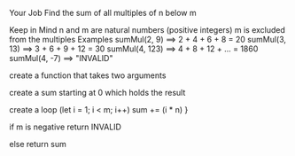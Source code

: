 Your Job
Find the sum of all multiples of n below m

Keep in Mind
n and m are natural numbers (positive integers)
m is excluded from the multiples
Examples
sumMul(2, 9)   ==> 2 + 4 + 6 + 8 = 20
sumMul(3, 13)  ==> 3 + 6 + 9 + 12 = 30
sumMul(4, 123) ==> 4 + 8 + 12 + ... = 1860
sumMul(4, -7)  ==> "INVALID"

create a function that takes two arguments

create a sum starting at 0 which holds the result

create a loop (let i = 1; i < m; i++)
  sum += (i * n)
}


if m is negative return INVALID

else return sum 
